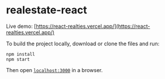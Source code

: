 # realestate-react



Live demo: [https://react-realties.vercel.app/](https://react-realties.vercel.app/)

To build the project locally, download or clone the files and run:

```
npm install
npm start
```

Then open [`localhost:3000`](http://localhost:3000) in a browser.

